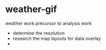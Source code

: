 # weather-gif
weather work precursor to analysis work
- determine the resolution
- research the map layouts for data overlay
- 

